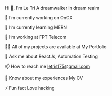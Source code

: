 Hi 👋, I'm Le Tri
A dreamwalker in dream realm

🔭 I’m currently working on OnCX

🌱 I’m currently learning MERN

👯 I’m working at FPT Telecom 

👨‍💻 All of my projects are available at My Portfolio

💬 Ask me about ReactJs, Automation Testing

📫 How to reach me letris175@gmail.com

📄 Know about my experiences My CV

⚡ Fun fact Love hacking
